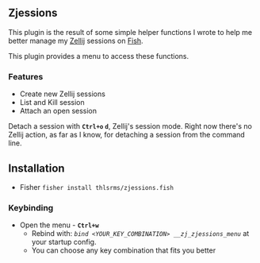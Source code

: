 ## Zjessions
This plugin is the result of some simple helper functions I wrote to help me better manage my [Zellij](https://github.com/zellij-org/zellij) sessions on [Fish](https://github.com/fish-shell/fish-shell).


This plugin provides a menu to access these functions.

### Features
- Create new Zellij sessions
- List and Kill session
- Attach an open session


Detach a session with **`Ctrl+o` `d`**, Zellij's session mode.
Right now there's no Zellij action, as far as I know, for detaching a session from the command line.

## Installation
 - Fisher
     `fisher install thlsrms/zjessions.fish`

### Keybinding
 - Open the menu - **`Ctrl+w`**
	 - Rebind with: *`bind <YOUR_KEY_COMBINATION> __zj_zjessions_menu`* at your startup config.
	 - You can choose any key combination that fits you better
